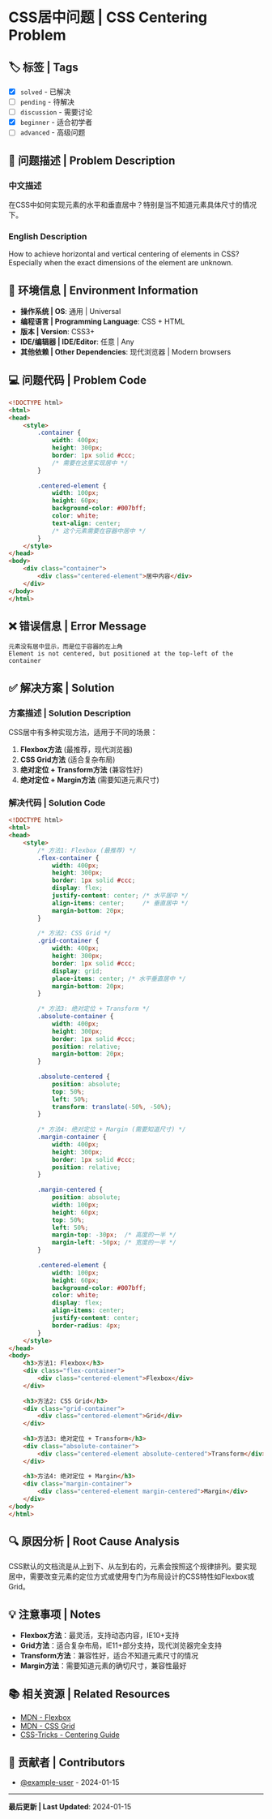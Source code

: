 # CSS居中问题 | CSS Centering Problem

## 🏷️ 标签 | Tags
- [x] `solved` - 已解决
- [ ] `pending` - 待解决  
- [ ] `discussion` - 需要讨论
- [x] `beginner` - 适合初学者
- [ ] `advanced` - 高级问题

## 📝 问题描述 | Problem Description

### 中文描述
在CSS中如何实现元素的水平和垂直居中？特别是当不知道元素具体尺寸的情况下。

### English Description
How to achieve horizontal and vertical centering of elements in CSS? Especially when the exact dimensions of the element are unknown.

## 🔧 环境信息 | Environment Information

- **操作系统 | OS**: 通用 | Universal
- **编程语言 | Programming Language**: CSS + HTML
- **版本 | Version**: CSS3+
- **IDE/编辑器 | IDE/Editor**: 任意 | Any
- **其他依赖 | Other Dependencies**: 现代浏览器 | Modern browsers

## 💻 问题代码 | Problem Code

```html
<!DOCTYPE html>
<html>
<head>
    <style>
        .container {
            width: 400px;
            height: 300px;
            border: 1px solid #ccc;
            /* 需要在这里实现居中 */
        }
        
        .centered-element {
            width: 100px;
            height: 60px;
            background-color: #007bff;
            color: white;
            text-align: center;
            /* 这个元素需要在容器中居中 */
        }
    </style>
</head>
<body>
    <div class="container">
        <div class="centered-element">居中内容</div>
    </div>
</body>
</html>
```

## ❌ 错误信息 | Error Message

```
元素没有居中显示，而是位于容器的左上角
Element is not centered, but positioned at the top-left of the container
```

## ✅ 解决方案 | Solution

### 方案描述 | Solution Description
CSS居中有多种实现方法，适用于不同的场景：

1. **Flexbox方法** (最推荐，现代浏览器)
2. **CSS Grid方法** (适合复杂布局)
3. **绝对定位 + Transform方法** (兼容性好)
4. **绝对定位 + Margin方法** (需要知道元素尺寸)

### 解决代码 | Solution Code

```html
<!DOCTYPE html>
<html>
<head>
    <style>
        /* 方法1: Flexbox (最推荐) */
        .flex-container {
            width: 400px;
            height: 300px;
            border: 1px solid #ccc;
            display: flex;
            justify-content: center; /* 水平居中 */
            align-items: center;     /* 垂直居中 */
            margin-bottom: 20px;
        }
        
        /* 方法2: CSS Grid */
        .grid-container {
            width: 400px;
            height: 300px;
            border: 1px solid #ccc;
            display: grid;
            place-items: center; /* 水平垂直居中 */
            margin-bottom: 20px;
        }
        
        /* 方法3: 绝对定位 + Transform */
        .absolute-container {
            width: 400px;
            height: 300px;
            border: 1px solid #ccc;
            position: relative;
            margin-bottom: 20px;
        }
        
        .absolute-centered {
            position: absolute;
            top: 50%;
            left: 50%;
            transform: translate(-50%, -50%);
        }
        
        /* 方法4: 绝对定位 + Margin (需要知道尺寸) */
        .margin-container {
            width: 400px;
            height: 300px;
            border: 1px solid #ccc;
            position: relative;
        }
        
        .margin-centered {
            position: absolute;
            width: 100px;
            height: 60px;
            top: 50%;
            left: 50%;
            margin-top: -30px;  /* 高度的一半 */
            margin-left: -50px; /* 宽度的一半 */
        }
        
        .centered-element {
            width: 100px;
            height: 60px;
            background-color: #007bff;
            color: white;
            display: flex;
            align-items: center;
            justify-content: center;
            border-radius: 4px;
        }
    </style>
</head>
<body>
    <h3>方法1: Flexbox</h3>
    <div class="flex-container">
        <div class="centered-element">Flexbox</div>
    </div>
    
    <h3>方法2: CSS Grid</h3>
    <div class="grid-container">
        <div class="centered-element">Grid</div>
    </div>
    
    <h3>方法3: 绝对定位 + Transform</h3>
    <div class="absolute-container">
        <div class="centered-element absolute-centered">Transform</div>
    </div>
    
    <h3>方法4: 绝对定位 + Margin</h3>
    <div class="margin-container">
        <div class="centered-element margin-centered">Margin</div>
    </div>
</body>
</html>
```

## 🔍 原因分析 | Root Cause Analysis

CSS默认的文档流是从上到下、从左到右的，元素会按照这个规律排列。要实现居中，需要改变元素的定位方式或使用专门为布局设计的CSS特性如Flexbox或Grid。

## 💡 注意事项 | Notes

- **Flexbox方法**：最灵活，支持动态内容，IE10+支持
- **Grid方法**：适合复杂布局，IE11+部分支持，现代浏览器完全支持
- **Transform方法**：兼容性好，适合不知道元素尺寸的情况
- **Margin方法**：需要知道元素的确切尺寸，兼容性最好

## 📚 相关资源 | Related Resources

- [MDN - Flexbox](https://developer.mozilla.org/zh-CN/docs/Web/CSS/CSS_Flexible_Box_Layout)
- [MDN - CSS Grid](https://developer.mozilla.org/zh-CN/docs/Web/CSS/CSS_Grid_Layout)
- [CSS-Tricks - Centering Guide](https://css-tricks.com/centering-css-complete-guide/)

## 👤 贡献者 | Contributors

- [@example-user](https://github.com) - 2024-01-15

---

**最后更新 | Last Updated**: 2024-01-15